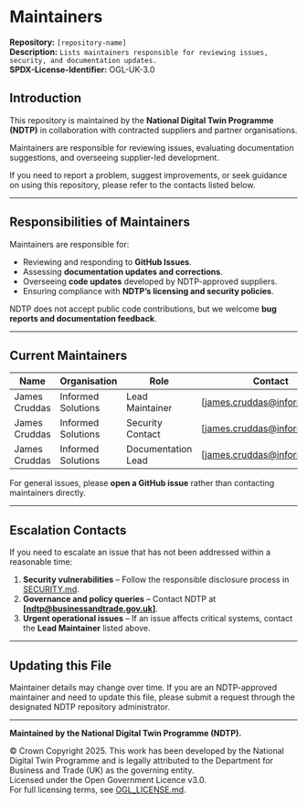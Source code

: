 # Maintainers  
 
**Repository:** `[repository-name]`  
**Description:** `Lists maintainers responsible for reviewing issues, security, and documentation updates.`  
**SPDX-License-Identifier:** OGL-UK-3.0
 
## Introduction  
 
This repository is maintained by the **National Digital Twin Programme (NDTP)** in collaboration with contracted suppliers and partner 
organisations.  
 
Maintainers are responsible for reviewing issues, evaluating documentation suggestions, and overseeing supplier-led development.  
 
If you need to report a problem, suggest improvements, or seek guidance on using this repository, please refer to the contacts listed below.  
 
---
 
## Responsibilities of Maintainers  
 
Maintainers are responsible for:  
 
- Reviewing and responding to **GitHub Issues**.  
- Assessing **documentation updates and corrections**.  
- Overseeing **code updates** developed by NDTP-approved suppliers.  
- Ensuring compliance with **NDTP’s licensing and security policies**.  
 
NDTP does not accept public code contributions, but we welcome **bug reports and documentation feedback**.  
 
---
 
## Current Maintainers  
 
| Name | Organisation | Role | Contact |
|------|-------------|------|---------|
| James Cruddas | Informed Solutions | Lead Maintainer | [james.cruddas@informed.com] |
| James Cruddas | Informed Solutions | Security Contact | [james.cruddas@informed.com] |
| James Cruddas | Informed Solutions | Documentation Lead | [james.cruddas@informed.com] |
 
For general issues, please **open a GitHub issue** rather than contacting maintainers directly.  
 
---
 
## Escalation Contacts  
 
If you need to escalate an issue that has not been addressed within a reasonable time:  
 
1. **Security vulnerabilities** – Follow the responsible disclosure process in [SECURITY.md](SECURITY.md).  
2. **Governance and policy queries** – Contact NDTP at **[ndtp@businessandtrade.gov.uk]**.  
3. **Urgent operational issues** – If an issue affects critical systems, contact the **Lead Maintainer** listed above.  
 
---
 
## Updating this File  
 
Maintainer details may change over time. If you are an NDTP-approved maintainer and need to update this file, please submit a request 
through the designated NDTP repository administrator.  
 
---
 
**Maintained by the National Digital Twin Programme (NDTP).**  
 
© Crown Copyright 2025. This work has been developed by the National Digital Twin Programme and is legally attributed to the Department for Business and Trade (UK) as the governing entity.  
Licensed under the Open Government Licence v3.0.  
For full licensing terms, see [OGL_LICENSE.md](OGL_LICENSE.md).  